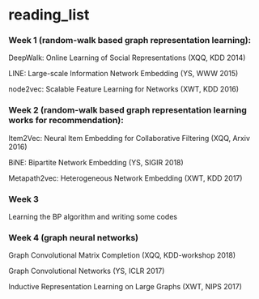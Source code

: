 # reading_list

### Week 1 (random-walk based graph representation learning):

DeepWalk: Online Learning of Social Representations (XQQ, KDD 2014)

LINE: Large-scale Information Network Embedding (YS, WWW 2015)

node2vec: Scalable Feature Learning for Networks (XWT, KDD 2016)




### Week 2 (random-walk based graph representation learning works for recommendation):

Item2Vec: Neural Item Embedding for Collaborative Filtering (XQQ, Arxiv 2016)

BiNE: Bipartite Network Embedding (YS, SIGIR 2018)

Metapath2vec: Heterogeneous Network Embedding (XWT, KDD 2017)



### Week 3

Learning the BP algorithm and writing some codes


### Week 4 (graph neural networks)

Graph Convolutional Matrix Completion (XQQ, KDD-workshop 2018)

Graph Convolutional Networks (YS, ICLR 2017)

Inductive Representation Learning on Large Graphs (XWT, NIPS 2017)
